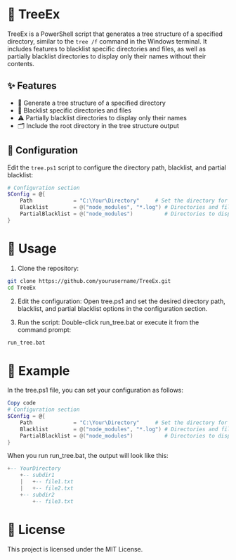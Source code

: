 # 🌳 TreeEx

TreeEx is a PowerShell script that generates a tree structure of a specified directory, similar to the `tree /f` command in the Windows terminal. It includes features to blacklist specific directories and files, as well as partially blacklist directories to display only their names without their contents.

## ✨ Features

- 📂 Generate a tree structure of a specified directory
- 🚫 Blacklist specific directories and files
- ⚠️ Partially blacklist directories to display only their names
- 🗂️ Include the root directory in the tree structure output

## 🔧 Configuration

Edit the `tree.ps1` script to configure the directory path, blacklist, and partial blacklist:

```powershell
# Configuration section
$Config = @{
    Path             = "C:\Your\Directory"     # Set the directory for which to generate the tree
    Blacklist        = @("node_modules", "*.log") # Directories and files to exclude completely
    PartialBlacklist = @("node_modules")          # Directories to display by name only
}
```

# 🚀 Usage

1. Clone the repository:

```sh
git clone https://github.com/yourusername/TreeEx.git
cd TreeEx
```

2. Edit the configuration:
   Open tree.ps1 and set the desired directory path, blacklist, and partial blacklist options in the configuration section.

3. Run the script:
   Double-click run_tree.bat or execute it from the command prompt:

```cmd
run_tree.bat
```

# 📝 Example

In the tree.ps1 file, you can set your configuration as follows:

```powershell
Copy code
# Configuration section
$Config = @{
    Path             = "C:\Your\Directory"     # Set the directory for which to generate the tree
    Blacklist        = @("node_modules", "*.log") # Directories and files to exclude completely
    PartialBlacklist = @("node_modules")          # Directories to display by name only
}
```

When you run run_tree.bat, the output will look like this:

```lua
+-- YourDirectory
    +-- subdir1
    |   +-- file1.txt
    |   +-- file2.txt
    +-- subdir2
        +-- file3.txt
```

# 📄 License

This project is licensed under the MIT License.
